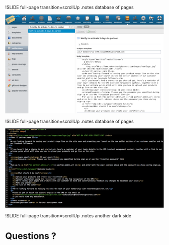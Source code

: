!SLIDE full-page transition=scrollUp
.notes database of pages

![octocat](edit_email.png)

!SLIDE full-page transition=scrollUp
.notes database of pages

![octocat](show_email.png)

!SLIDE full-page transition=scrollUp
.notes another dark side

# Questions ? #